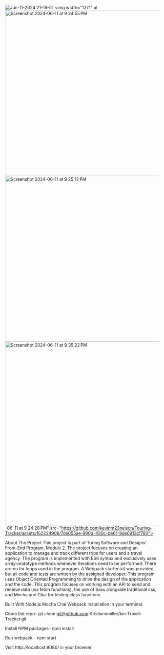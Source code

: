 ![Jun-11-2024 21-18-51](https://github.com/kevinm23nelson/Touring-Tracker/assets/162224908/519632e8-ffc4-40ff-a202-099548f00191)
<img width="1271" al<img width="542" alt="Screenshot 2024-06-11 at 9 24 55 PM" src="https://github.com/kevinm23nelson/Touring-Tracker/assets/162224908/0b808819-2be9-4ff7-801d-72d340e7be67">
<img width="542" alt="Screenshot 2024-06-11 at 9 25 12 PM" src="https://github.com/kevinm23nelson/Touring-Tracker/assets/162224908/e70bca50-ac58-4b8e-9a38-d506209c6588">
<img width="600" alt="Screenshot 2024-06-11 at 9 35 22 PM" src="https://github.com/kevinm23nelson/Touring-Tracker/assets/162224908/fbaf71e9-7bf4-479a-b95e-ad318206c843">
-06-11 at 9 24 28 PM" src="https://github.com/kevinm23nelson/Touring-Tracker/assets/162224908/7de055ae-890d-430c-be61-9de6913cf780">


About The Project
This project is part of Turing Software and Designs' Front-End Program, Module 2. The project focuses on creating an application to manage and track different trips for users and a travel agency. The program is implemented with ES6 syntax and exclusively uses array-prototype methods whenever iterations need to be performed. There are no for loops used in the program. A Webpack starter-kit was provided, but all code and tests are written by the assigned developer. This program uses Object Oriented Programming to drive the design of the application and the code. This program focuses on working with an API to send and receive data (via fetch functions), the use of Sass alongside traditional css, and Mocha and Chai for testing class functions.

Built With
Node.js
Mocha
Chai
Webpack
Installation
In your terminal:

Clone the repo- git clone git@github.com:Kristiannmiller/km-Travel-Tracker.git

Install NPM packages- npm install

Run webpack - npm start

Visit http://localhost:8080/ in your browser
